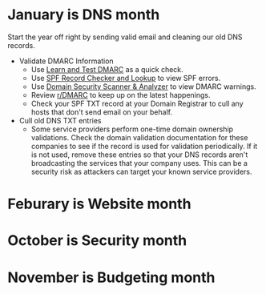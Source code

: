# January is DNS month
Start the year off right by sending valid email and cleaning our old DNS records.
- Validate DMARC Information
  - Use [Learn and Test DMARC](https://www.learndmarc.com/) as a quick check.
  - Use [SPF Record Checker and Lookup](https://easydmarc.com/tools/spf-lookup) to view SPF errors.
  - Use [Domain Security Scanner & Analyzer](https://easydmarc.com/tools/domain-scanner) to view DMARC warnings.
  - Review [r/DMARC](https://www.reddit.com/r/DMARC) to keep up on the latest happenings.
  - Check your SPF TXT record at your Domain Registrar to cull any hosts that don't send email on your behalf.
- Cull old DNS TXT entries
  - Some service providers perform one-time domain ownership validations.  Check the domain validation documentation for these companies to see if the record is used for validation periodically.  If it is not used, remove these entries so that your DNS records aren't broadcasting the services that your company uses.  This can be a security risk as attackers can target your known service providers.

# Feburary is Website month

# October is Security month

# November is Budgeting month
